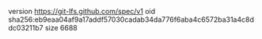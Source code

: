version https://git-lfs.github.com/spec/v1
oid sha256:eb9eaa04af9a17addf57030cadab34da776f6aba4c6572ba31a4c8ddc03211b7
size 6688
